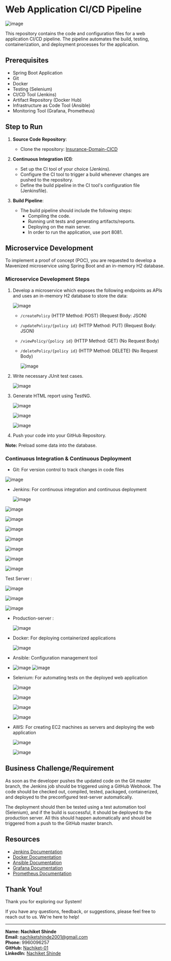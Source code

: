 # Web Application CI/CD Pipeline


![image](https://github.com/Nachiket-01/Insurance-Domain-CICD/assets/65771120/8a1aac01-4472-4ebe-9908-5168e51cc7de)

This repository contains the code and configuration files for a web application CI/CD pipeline. The pipeline automates the build, testing, containerization, and deployment processes for the application.

## Prerequisites

- Spring Boot Application
- Git
- Docker
- Testing (Selenium)
- CI/CD Tool (Jenkins)
- Artifact Repository (Docker Hub)
- Infrastructure as Code Tool (Ansible)
- Monitoring Tool (Grafana, Prometheus)

## Step to Run

1. **Source Code Repository**:
   - Clone the repository: [Insurance-Domain-CICD](https://github.com/Nachiket-01/Insurance-Domain-CICD.git)

2. **Continuous Integration (CI)**:
   - Set up the CI tool of your choice (Jenkins).
   - Configure the CI tool to trigger a build whenever changes are pushed to the repository.
   - Define the build pipeline in the CI tool's configuration file (Jenkinsfile).

3. **Build Pipeline**:
   - The build pipeline should include the following steps:
     - Compiling the code.
     - Running unit tests and generating artifacts/reports.
     - Deploying on the main server.
     - In order to run the application, use port 8081.

## Microservice Development

To implement a proof of concept (POC), you are requested to develop a Mavenized microservice using Spring Boot and an in-memory H2 database.

### Microservice Development Steps

1. Develop a microservice which exposes the following endpoints as APIs and uses an in-memory H2 database to store the data:
   
   ![image](https://github.com/Nachiket-01/Insurance-Domain-CICD/assets/65771120/a00d9f1d-aed2-459c-9fd5-b58b425524be)

   - `/createPolicy` (HTTP Method: POST) (Request Body: JSON)
   - `/updatePolicy/{policy id}` (HTTP Method: PUT) (Request Body: JSON)
   - `/viewPolicy/{policy id}` (HTTP Method: GET) (No Request Body)
   - `/deletePolicy/{policy id}` (HTTP Method: DELETE) (No Request Body)
  
     ![image](https://github.com/Nachiket-01/Insurance-Domain-CICD/assets/65771120/c120b7bc-78d9-4da1-a9c9-4add7719f26c)


3. Write necessary JUnit test cases.

   ![image](https://github.com/Nachiket-01/Insurance-Domain-CICD/assets/65771120/69d5625c-ca49-4ffa-85b7-4543f021e40b)

4. Generate HTML report using TestNG.

   ![image](https://github.com/Nachiket-01/Insurance-Domain-CICD/assets/65771120/29faaee4-cb27-4ced-aceb-dfe67192c2ba)

   ![image](https://github.com/Nachiket-01/Insurance-Domain-CICD/assets/65771120/975b8ac9-c292-45bb-ab48-65c28a60ac5b)

   ![image](https://github.com/Nachiket-01/Insurance-Domain-CICD/assets/65771120/f23c37e7-019d-4c53-b3a9-4733b8172e70)


6. Push your code into your GitHub Repository.

**Note:** Preload some data into the database.

### Continuous Integration & Continuous Deployment

- Git: For version control to track changes in code files
  
![image](https://github.com/Nachiket-01/Insurance-Domain-CICD/assets/65771120/41b97f39-04f6-4e70-97c2-e67d063576f0)

- Jenkins: For continuous integration and continuous deployment
  
  ![image](https://github.com/Nachiket-01/Insurance-Domain-CICD/assets/65771120/abb40028-49bf-4c67-afe7-8cd81167ed37)

![image](https://github.com/Nachiket-01/Insurance-Domain-CICD/assets/65771120/1637c421-4478-4606-ad89-fad48a535c8d)

![image](https://github.com/Nachiket-01/Insurance-Domain-CICD/assets/65771120/b3fff105-e027-4f2a-aafb-6d3748d703db)

![image](https://github.com/Nachiket-01/Insurance-Domain-CICD/assets/65771120/6fcc9af3-c268-4ebc-9d2f-e161c6295b2f)

![image](https://github.com/Nachiket-01/Insurance-Domain-CICD/assets/65771120/7cec8a24-86f8-41c8-8817-7bb5954e2b3f)

![image](https://github.com/Nachiket-01/Insurance-Domain-CICD/assets/65771120/2ebb5b92-a604-4e1d-baaa-c1d937402c56)

![image](https://github.com/Nachiket-01/Insurance-Domain-CICD/assets/65771120/c55898d9-43ce-40fd-930c-acd5fc94fe23)

![image](https://github.com/Nachiket-01/Insurance-Domain-CICD/assets/65771120/30ccfb9f-471b-410b-83a1-8f26242659da)

Test Server :

![image](https://github.com/Nachiket-01/Insurance-Domain-CICD/assets/65771120/5f1cdf22-b4f1-457c-b20a-2e2e0542dbea)

![image](https://github.com/Nachiket-01/Insurance-Domain-CICD/assets/65771120/08821267-824d-4b81-a29b-ee6226338cfd)

![image](https://github.com/Nachiket-01/Insurance-Domain-CICD/assets/65771120/aac9c23e-e118-4aa3-9b5e-e2538c4b2bf1)


- Production-server :

   ![image](https://github.com/Nachiket-01/Insurance-Domain-CICD/assets/65771120/2e0476c1-74aa-4986-9efc-0d5604f77779)


- Docker: For deploying containerized applications

  ![image](https://github.com/Nachiket-01/Insurance-Domain-CICD/assets/65771120/58f7a552-1b64-4598-9684-e65191d85748)

- Ansible: Configuration management tool

- ![image](https://github.com/Nachiket-01/Insurance-Domain-CICD/assets/65771120/50efdaa2-cdc9-4d6f-ba91-1491c7c88c2f)
![image](https://github.com/Nachiket-01/Insurance-Domain-CICD/assets/65771120/e067d995-166b-4055-8072-3b416e3bead3)

- Selenium: For automating tests on the deployed web application

  ![image](https://github.com/Nachiket-01/Insurance-Domain-CICD/assets/65771120/1e1c645f-6547-45e8-bdc8-fc42d6bed2e7)

  ![image](https://github.com/Nachiket-01/Insurance-Domain-CICD/assets/65771120/041f62df-98ad-467d-81ed-8fba0fa2affb)

   ![image](https://github.com/Nachiket-01/Insurance-Domain-CICD/assets/65771120/b5b641e7-0c12-414a-90e1-d48bd30ecff7)

   ![image](https://github.com/Nachiket-01/Insurance-Domain-CICD/assets/65771120/7c1ac336-bcc9-45b6-b1f1-64e67c276b9b)

   



- AWS: For creating EC2 machines as servers and deploying the web application

  ![image](https://github.com/Nachiket-01/Insurance-Domain-CICD/assets/65771120/45ddca31-5137-4122-b7b9-d4cae777a6bc)

   ![image](https://github.com/Nachiket-01/Insurance-Domain-CICD/assets/65771120/e3b55ec7-c6bf-4b77-a848-7e78f32a2cb9)


## Business Challenge/Requirement

As soon as the developer pushes the updated code on the Git master branch, the Jenkins job should be triggered using a GitHub Webhook. The code should be checked out, compiled, tested, packaged, containerized, and deployed to the preconfigured test-server automatically.

The deployment should then be tested using a test automation tool (Selenium), and if the build is successful, it should be deployed to the production server. All this should happen automatically and should be triggered from a push to the GitHub master branch.

## Resources

- [Jenkins Documentation](https://www.jenkins.io/doc/)
- [Docker Documentation](https://docs.docker.com/)
- [Ansible Documentation](https://docs.ansible.com/)
- [Grafana Documentation](https://grafana.com/docs/grafana/latest/)
- [Prometheus Documentation](https://prometheus.io/docs/)

## Thank You!

Thank you for exploring our System!

If you have any questions, feedback, or suggestions, please feel free to reach out to us. We're here to help!

---

**Name:** **Nachiket Shinde**  
**Email:** nachiketshinde2001@gmail.com  
**Phone:** 9960096257  
**GitHub:** [Nachiket-01](https://github.com/Nachiket-01)  
**LinkedIn:** [Nachiket Shinde](https://www.linkedin.com/in/nachiket-shinde01/)
